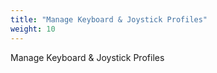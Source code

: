 ```yaml
---
title: "Manage Keyboard & Joystick Profiles"
weight: 10
---
```


Manage Keyboard & Joystick Profiles
